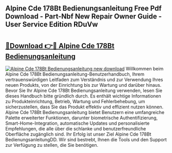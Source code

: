 ## Alpine Cde 178Bt Bedienungsanleitung Free Pdf Download - Part-Nbf New Repair Owner Guide - User Service Edition RDuVw

# <h2><a href="http://df0oru.blite.top/?on=Alpine+Cde+178Bt+Bedienungsanleitung">🔗Download 👉🔴 Alpine Cde 178Bt Bedienungsanleitung</a></h2>

[![Alpine Cde 178Bt Bedienungsanleitung new download](https://i.imgur.com/lujVjoI.png)](http://df0oru.blite.top/?on=Alpine+Cde+178Bt+Bedienungsanleitung)
Willkommen beim Alpine Cde 178Bt Bedienungsanleitung-Benutzerhandbuch, Ihrem vertrauenswürdigen Leitfaden zum Verständnis und zur Verwendung Ihres neuen Produkts, von der Einrichtung bis zur Wartung und darüber hinaus. Bevor Sie Ihr Alpine Cde 178Bt Bedienungsanleitung verwenden, lesen Sie dieses Handbuch bitte gründlich durch. Es enthält wichtige Informationen zu Produkteinrichtung, Betrieb, Wartung und Fehlerbehebung, um sicherzustellen, dass Sie das Produkt effektiv und effizient nutzen können. Alpine Cde 178Bt Bedienungsanleitung bietet Benutzern eine umfangreiche Palette erweiterter Funktionen, darunter biometrische Authentifizierung, Smart-Home-Integration, automatische Updates und personalisierte Empfehlungen, die alle über die schlanke und benutzerfreundliche Oberfläche zugänglich sind. Ihr Erfolg ist unser Ziel Alpine Cde 178Bt BedienungsanleitungDD. Wir sind bestrebt, Ihnen die Tools und den Support zur Verfügung zu stellen, die Sie benötigen.
